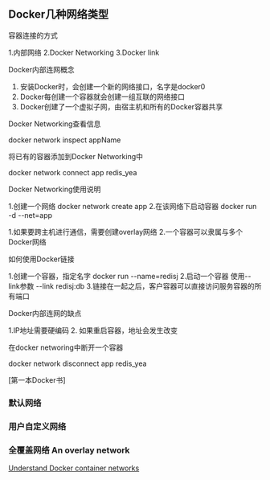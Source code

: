 ## Docker几种网络类型

容器连接的方式 

1.内部网络
2.Docker Networking
3.Docker link



Docker内部连网概念

1. 安装Docker时，会创建一个新的网络接口，名字是docker0
2. Docker每创建一个容器就会创建一组互联的网络接口
3. Docker创建了一个虚拟子网，由宿主机和所有的Docker容器共享



Docker Networking查看信息

docker network inspect appName

将已有的容器添加到Docker Networking中

docker network connect app redis_yea


Docker Networking使用说明

1.创建一个网络 docker network create app
2.在该网络下启动容器 docker run -d --net=app

1.如果要跨主机进行通信，需要创建overlay网络
2.一个容器可以隶属与多个Docker网络


如何使用Docker链接

1.创建一个容器，指定名字 docker run --name=redisj
2.启动一个容器 使用--link参数
 --link redisj:db
3.链接在一起之后，客户容器可以直接访问服务容器的所有端口


Docker内部连网的缺点

1.IP地址需要硬编码
2. 如果重启容器，地址会发生改变


在docker networing中断开一个容器

docker network disconnect app redis_yea

[第一本Docker书]


### 默认网络

### 用户自定义网络

### 全覆盖网络 An overlay network

[Understand Docker container networks](https://docs.docker.com/v1.10/engine/userguide/networking/dockernetworks/#an-overlay-network)